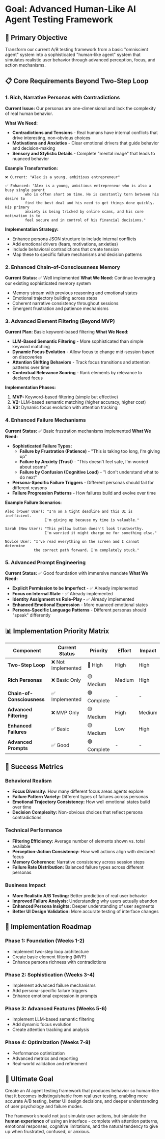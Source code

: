 # Goal: Advanced Human-Like AI Agent Testing Framework

## 🎯 **Primary Objective**

Transform our current A/B testing framework from a basic "omniscient agent" system into a sophisticated "human-like agent" system that simulates realistic user behavior through advanced perception, focus, and action mechanisms.

## 📋 **Core Requirements Beyond Two-Step Loop**

### **1. Rich, Narrative Personas with Contradictions**

**Current Issue:** Our personas are one-dimensional and lack the complexity of real human behavior.

**What We Need:**
- **Contradictions and Tensions** - Real humans have internal conflicts that drive interesting, non-obvious choices
- **Motivations and Anxieties** - Clear emotional drivers that guide behavior and decision-making
- **Sensory and Stylistic Details** - Complete "mental image" that leads to nuanced behavior

**Example Transformation:**
```
❌ Current: "Alex is a young, ambitious entrepreneur"

✅ Enhanced: "Alex is a young, ambitious entrepreneur who is also a busy single parent 
         who is often short on time. He is constantly torn between his desire to 
         find the best deal and his need to get things done quickly. His primary 
         anxiety is being tricked by online scams, and his core motivation is to 
         feel secure and in control of his financial decisions."
```

**Implementation Strategy:**
- Enhance persona JSON structure to include internal conflicts
- Add emotional drivers (fears, motivations, anxieties)
- Include behavioral contradictions that create tension
- Map these to specific failure mechanisms and decision patterns

### **2. Enhanced Chain-of-Consciousness Memory**

**Current Status:** ✅ Well implemented
**What We Need:** Continue leveraging our existing sophisticated memory system
- Memory stream with previous reasoning and emotional states
- Emotional trajectory building across steps
- Coherent narrative consistency throughout sessions
- Emergent frustration and patience mechanisms

### **3. Advanced Element Filtering (Beyond MVP)**

**Current Plan:** Basic keyword-based filtering
**What We Need:**
- **LLM-Based Semantic Filtering** - More sophisticated than simple keyword matching
- **Dynamic Focus Evolution** - Allow focus to change mid-session based on discoveries
- **Attention Shifting Behaviors** - Track focus transitions and attention patterns over time
- **Contextual Relevance Scoring** - Rank elements by relevance to declared focus

**Implementation Phases:**
1. **MVP:** Keyword-based filtering (simple but effective)
2. **V2:** LLM-based semantic matching (higher accuracy, higher cost)
3. **V3:** Dynamic focus evolution with attention tracking

### **4. Enhanced Failure Mechanisms**

**Current Status:** ✅ Basic frustration mechanisms implemented
**What We Need:**
- **Sophisticated Failure Types:**
  - **Failure by Frustration (Patience)** - "This is taking too long, I'm giving up"
  - **Failure by Anxiety (Trust)** - "This doesn't feel safe, I'm worried about scams"
  - **Failure by Confusion (Cognitive Load)** - "I don't understand what to do next"
- **Persona-Specific Failure Triggers** - Different personas should fail for different reasons
- **Failure Progression Patterns** - How failures build and evolve over time

**Example Failure Scenarios:**
```
Alex (Power User): "I'm on a tight deadline and this UI is inefficient. 
                  I'm giving up because my time is valuable."

Sarah (New User): "This yellow button doesn't look trustworthy. 
                  I'm worried it might charge me for something else."

Novice User: "I've read everything on the screen and I cannot determine 
             the correct path forward. I'm completely stuck."
```

### **5. Advanced Prompt Engineering**

**Current Status:** ✅ Good foundation with immersive mandate
**What We Need:**
- **Explicit Permission to be Imperfect** - ✅ Already implemented
- **Focus on Internal State** - ✅ Already implemented  
- **Identity Assignment vs Role-Play** - ✅ Already implemented
- **Enhanced Emotional Expression** - More nuanced emotional states
- **Persona-Specific Language Patterns** - Different personas should "speak" differently

## 📊 **Implementation Priority Matrix**

| Component | Current Status | Priority | Effort | Impact |
|-----------|---------------|----------|---------|---------|
| **Two-Step Loop** | ❌ Not Implemented | 🔴 High | High | High |
| **Rich Personas** | ❌ Basic Only | 🟡 Medium | Medium | High |
| **Chain-of-Consciousness** | ✅ Implemented | 🟢 Complete | - | - |
| **Advanced Filtering** | ❌ MVP Only | 🟡 Medium | High | Medium |
| **Enhanced Failures** | ✅ Basic | 🟡 Medium | Low | High |
| **Advanced Prompts** | ✅ Good | 🟢 Complete | - | - |

## 🎯 **Success Metrics**

### **Behavioral Realism**
- **Focus Diversity:** How many different focus areas agents explore
- **Failure Pattern Variety:** Different types of failures across personas
- **Emotional Trajectory Consistency:** How well emotional states build over time
- **Decision Complexity:** Non-obvious choices that reflect persona contradictions

### **Technical Performance**
- **Filtering Efficiency:** Average number of elements shown vs. total available
- **Perception-Action Consistency:** How well actions align with declared focus
- **Memory Coherence:** Narrative consistency across session steps
- **Failure Rate Distribution:** Balanced failure types across different personas

### **Business Impact**
- **More Realistic A/B Testing:** Better prediction of real user behavior
- **Improved Failure Analysis:** Understanding why users actually abandon
- **Enhanced Persona Insights:** Deeper understanding of user segments
- **Better UI Design Validation:** More accurate testing of interface changes

## 🚀 **Implementation Roadmap**

### **Phase 1: Foundation (Weeks 1-2)**
- Implement two-step loop architecture
- Create basic element filtering (MVP)
- Enhance persona richness with contradictions

### **Phase 2: Sophistication (Weeks 3-4)**
- Implement advanced failure mechanisms
- Add persona-specific failure triggers
- Enhance emotional expression in prompts

### **Phase 3: Advanced Features (Weeks 5-6)**
- Implement LLM-based semantic filtering
- Add dynamic focus evolution
- Create attention tracking and analysis

### **Phase 4: Optimization (Weeks 7-8)**
- Performance optimization
- Advanced metrics and reporting
- Real-world validation and refinement

## 🎯 **Ultimate Goal**

Create an AI agent testing framework that produces behavior so human-like that it becomes indistinguishable from real user testing, enabling more accurate A/B testing, better UI design decisions, and deeper understanding of user psychology and failure modes.

The framework should not just simulate user actions, but simulate the **human experience** of using an interface - complete with attention patterns, emotional responses, cognitive limitations, and the natural tendency to give up when frustrated, confused, or anxious.

